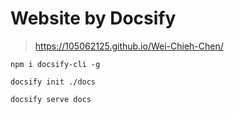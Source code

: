 # Website by Docsify

> https://105062125.github.io/Wei-Chieh-Chen/

```
npm i docsify-cli -g

docsify init ./docs

docsify serve docs
```
